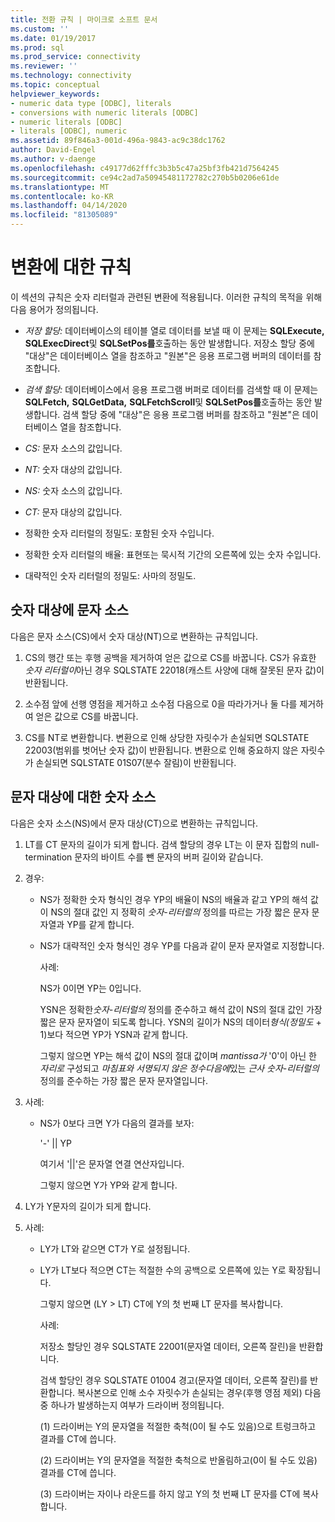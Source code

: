 ```yaml
---
title: 전환 규칙 | 마이크로 소프트 문서
ms.custom: ''
ms.date: 01/19/2017
ms.prod: sql
ms.prod_service: connectivity
ms.reviewer: ''
ms.technology: connectivity
ms.topic: conceptual
helpviewer_keywords:
- numeric data type [ODBC], literals
- conversions with numeric literals [ODBC]
- numeric literals [ODBC]
- literals [ODBC], numeric
ms.assetid: 89f846a3-001d-496a-9843-ac9c38dc1762
author: David-Engel
ms.author: v-daenge
ms.openlocfilehash: c49177d62fffc3b3b5c47a25bf3fb421d7564245
ms.sourcegitcommit: ce94c2ad7a50945481172782c270b5b0206e61de
ms.translationtype: MT
ms.contentlocale: ko-KR
ms.lasthandoff: 04/14/2020
ms.locfileid: "81305089"
---
```

# <a name="rules-for-conversions"></a>변환에 대한 규칙
이 섹션의 규칙은 숫자 리터럴과 관련된 변환에 적용됩니다. 이러한 규칙의 목적을 위해 다음 용어가 정의됩니다.  
  
-   *저장 할당:* 데이터베이스의 테이블 열로 데이터를 보낼 때 이 문제는 **SQLExecute,** **SQLExecDirect**및 **SQLSetPos를**호출하는 동안 발생합니다. 저장소 할당 중에 "대상"은 데이터베이스 열을 참조하고 "원본"은 응용 프로그램 버퍼의 데이터를 참조합니다.  
  
-   *검색 할당:* 데이터베이스에서 응용 프로그램 버퍼로 데이터를 검색할 때 이 문제는 **SQLFetch,** **SQLGetData,** **SQLFetchScroll**및 **SQLSetPos를**호출하는 동안 발생합니다. 검색 할당 중에 "대상"은 응용 프로그램 버퍼를 참조하고 "원본"은 데이터베이스 열을 참조합니다.  
  
-   *CS:* 문자 소스의 값입니다.  
  
-   *NT:* 숫자 대상의 값입니다.  
  
-   *NS:* 숫자 소스의 값입니다.  
  
-   *CT:* 문자 대상의 값입니다.  
  
-   정확한 숫자 리터럴의 정밀도: 포함된 숫자 수입니다.  
  
-   정확한 숫자 리터럴의 배율: 표현또는 묵시적 기간의 오른쪽에 있는 숫자 수입니다.  
  
-   대략적인 숫자 리터럴의 정밀도: 사마의 정밀도.  
  
## <a name="character-source-to-numeric-target"></a>숫자 대상에 문자 소스  
 다음은 문자 소스(CS)에서 숫자 대상(NT)으로 변환하는 규칙입니다.  
  
1.  CS의 행간 또는 후행 공백을 제거하여 얻은 값으로 CS를 바꿉니다. CS가 유효한 *숫자 리터럴이*아닌 경우 SQLSTATE 22018(캐스트 사양에 대해 잘못된 문자 값)이 반환됩니다.  
  
2.  소수점 앞에 선행 영점을 제거하고 소수점 다음으로 0을 따라가거나 둘 다를 제거하여 얻은 값으로 CS를 바꿉니다.  
  
3.  CS를 NT로 변환합니다. 변환으로 인해 상당한 자릿수가 손실되면 SQLSTATE 22003(범위를 벗어난 숫자 값)이 반환됩니다. 변환으로 인해 중요하지 않은 자릿수가 손실되면 SQLSTATE 01S07(분수 잘림)이 반환됩니다.  
  
## <a name="numeric-source-to-character-target"></a>문자 대상에 대한 숫자 소스  
 다음은 숫자 소스(NS)에서 문자 대상(CT)으로 변환하는 규칙입니다.  
  
1.  LT를 CT 문자의 길이가 되게 합니다. 검색 할당의 경우 LT는 이 문자 집합의 null-termination 문자의 바이트 수를 뺀 문자의 버퍼 길이와 같습니다.  
  
2.  경우:  
  
    -   NS가 정확한 숫자 형식인 경우 YP의 배율이 NS의 배율과 같고 YP의 해석 값이 NS의 절대 값인 지 정확히 *숫자-리터럴의* 정의를 따르는 가장 짧은 문자 문자열과 YP를 같게 합니다.  
  
    -   NS가 대략적인 숫자 형식인 경우 YP를 다음과 같이 문자 문자열로 지정합니다.  
  
         사례:  
  
         NS가 0이면 YP는 0입니다.  
  
         YSN은 정확한*숫자-리터럴의* 정의를 준수하고 해석 값이 NS의 절대 값인 가장 짧은 문자 문자열이 되도록 합니다. YSN의 길이가 NS의 데이터*형식(정밀도* + 1)보다 적으면 YP가 YSN과 같게 합니다.  
  
         그렇지 않으면 YP는 해석 값이 NS의 절대 값이며 *mantissa가* '0'이 아닌 한 *자리로* 구성되고 *마침표와* *서명되지 않은 정수다음에*있는 *근사 숫자-리터럴의* 정의를 준수하는 가장 짧은 문자 문자열입니다.  
  
3.  사례:  
  
    -   NS가 0보다 크면 Y가 다음의 결과를 보자:  
  
         '-' &#124;&#124; YP  
  
         여기서 '&#124;&#124;'은 문자열 연결 연산자입니다.  
  
         그렇지 않으면 Y가 YP와 같게 합니다.  
  
4.  LY가 Y문자의 길이가 되게 합니다.  
  
5.  사례:  
  
    -   LY가 LT와 같으면 CT가 Y로 설정됩니다.  
  
    -   LY가 LT보다 적으면 CT는 적절한 수의 공백으로 오른쪽에 있는 Y로 확장됩니다.  
  
         그렇지 않으면 (LY > LT) CT에 Y의 첫 번째 LT 문자를 복사합니다.  
  
         사례:  
  
         저장소 할당인 경우 SQLSTATE 22001(문자열 데이터, 오른쪽 잘린)을 반환합니다.  
  
         검색 할당인 경우 SQLSTATE 01004 경고(문자열 데이터, 오른쪽 잘린)를 반환합니다. 복사본으로 인해 소수 자릿수가 손실되는 경우(후행 영점 제외) 다음 중 하나가 발생하는지 여부가 드라이버 정의됩니다.  
  
         (1) 드라이버는 Y의 문자열을 적절한 축척(0이 될 수도 있음)으로 트렁크하고 결과를 CT에 씁니다.  
  
         (2) 드라이버는 Y의 문자열을 적절한 축척으로 반올림하고(0이 될 수도 있음) 결과를 CT에 씁니다.  
  
         (3) 드라이버는 자이나 라운드를 하지 않고 Y의 첫 번째 LT 문자를 CT에 복사합니다.
